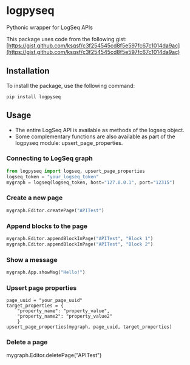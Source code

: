 # logpyseq
Pythonic wrapper for LogSeq APIs

This package uses code from the following gist: [https://gist.github.com/ksqsf/c3f254545cd8f5e597fc67c1014da9ac](https://gist.github.com/ksqsf/c3f254545cd8f5e597fc67c1014da9ac)

## Installation

To install the package, use the following command:

```shell
pip install logpyseq
```

## Usage
- The entire LogSeq API is available as methods of the logseq object.
- Some complementary functions are also available as part of the logpyseq module: upsert_page_properties.

### Connecting to LogSeq graph
```python
from logpyseq import logseq, upsert_page_properties
logseq_token = "your_logseq_token"
mygraph = logseq(logseq_token, host="127.0.0.1", port="12315")
```

### Create a new page
```python
mygraph.Editor.createPage("APITest")
```

### Append blocks to the page
```python
mygraph.Editor.appendBlockInPage("APITest", "Block 1")
mygraph.Editor.appendBlockInPage("APITest", "Block 2")
```

### Show a message
```python
mygraph.App.showMsg("Hello!")
```

### Upsert page properties
```
page_uuid = "your_page_uuid"
target_properties = {
    "property_name": "property_value",
    "property_name2": "property_value2"
    }
upsert_page_properties(mygraph, page_uuid, target_properties)
```

### Delete a page
mygraph.Editor.deletePage("APITest")
